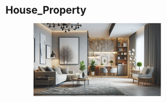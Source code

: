 # House_Property
<p align="center">
  <img src="images/homeindex.jpeg" width="350" title="hover text">
</p>
